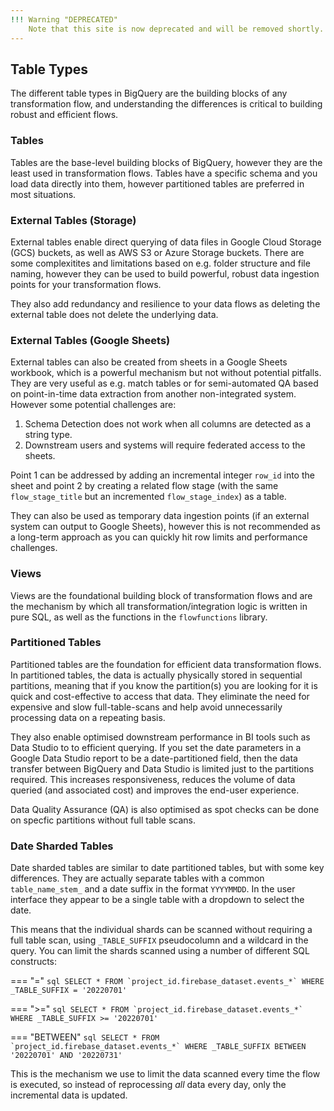 ```yaml
---
!!! Warning "DEPRECATED"
    Note that this site is now deprecated and will be removed shortly.  The latest information and documentation on the framekwork and `flowfunctions` library can be found at our new site [flowfunctions.io](https://flowfunctions.io).
---
```


## Table Types
The different table types in BigQuery are the building blocks of any transformation flow, and understanding the differences is critical to building robust and efficient flows.

### Tables
Tables are the base-level building blocks of BigQuery, however they are the least used in transformation flows.  Tables have a specific schema and you load data directly into them, however partitioned tables are preferred in most situations. 

### External Tables (Storage) 
External tables enable direct querying of data files in Google Cloud Storage (GCS) buckets, as well as AWS S3 or Azure Storage buckets.  There are some complexitites and limitations based on e.g. folder structure and file naming, however they can be used to build powerful, robust data ingestion points for your transformation flows. 

They also add redundancy and resilience to your data flows as deleting the external table does not delete the underlying data. 

### External Tables (Google Sheets)
External tables can also be created from sheets in a Google Sheets workbook, which is a powerful mechanism but not without potential pitfalls.  They are very useful as e.g. match tables or for semi-automated QA based on point-in-time data extraction from another non-integrated system.  However some potential challenges are:

1. Schema Detection does not work when all columns are detected as a string type.  
2. Downstream users and systems will require federated access to the sheets.

Point 1 can be addressed by adding an incremental integer `row_id` into the sheet and point 2 by creating a related flow stage (with the same `flow_stage_title` but an incremented `flow_stage_index`) as a table.  

They can also be used as temporary data ingestion points (if an external system can output to Google Sheets), however this is not recommended as a long-term approach as you can quickly hit row limits and performance challenges.

### Views
Views are the foundational building block of transformation flows and are the mechanism by which all transformation/integration logic is written in pure SQL, as well as the functions in the `flowfunctions` library. 


### Partitioned Tables
Partitioned tables are the foundation for efficient data transformation flows.  In partitioned tables, the data is actually physically stored in sequential partitions, meaning that if you know the partition(s) you are looking for it is quick and cost-effective to access that data.  They eliminate the need for expensive and slow full-table-scans and help avoid unnecessarily processing data on a repeating basis. 

They also enable optimised downstream performance in BI tools such as Data Studio to to efficient querying.  If you set the date parameters in a Google Data Studio report to be a date-partitioned field, then the data transfer between BigQuery and Data Studio is limited just to the partitions required.  This increases responsiveness, reduces the volume of data queried (and associated cost) and improves the end-user experience. 

Data Quality Assurance (QA) is also optimised as spot checks can be done on specfic partitions without full table scans.

### Date Sharded Tables
Date sharded tables are similar to date partitioned tables, but with some key differences.  They are actually separate tables with a common `table_name_stem_` and a date suffix in the format `YYYYMMDD`.  In the user interface they appear to be a single table with a dropdown to select the date.

This means that the individual shards can be scanned without requiring a full table scan, using `_TABLE_SUFFIX` pseudocolumn and a wildcard in the query.  You can limit the shards scanned using a number of different SQL constructs:

=== "="
    ```sql
    SELECT *
    FROM `project_id.firebase_dataset.events_*`
    WHERE _TABLE_SUFFIX = '20220701'
    ```

=== ">="
    ```sql
    SELECT *
    FROM `project_id.firebase_dataset.events_*`
    WHERE _TABLE_SUFFIX >= '20220701'
    ```

=== "BETWEEN"
    ```sql
    SELECT *
    FROM `project_id.firebase_dataset.events_*`
    WHERE _TABLE_SUFFIX BETWEEN '20220701' AND '20220731'
    ```

This is the mechanism we use to limit the data scanned every time the flow is executed, so instead of reprocessing _all_ data every day, only the incremental data is updated.  